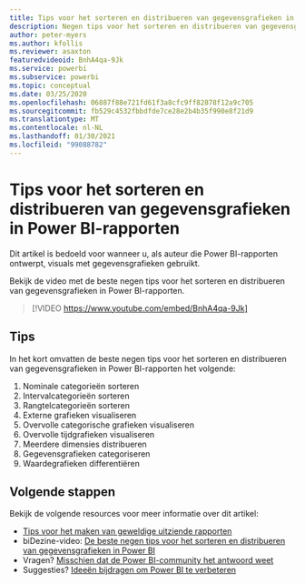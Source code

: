 ```yaml
---
title: Tips voor het sorteren en distribueren van gegevensgrafieken in Power BI-rapporten
description: Negen tips voor het sorteren en distribueren van gegevensgrafieken in Power BI-rapportvisuals, in Power BI Desktop of in de Power BI-service.
author: peter-myers
ms.author: kfollis
ms.reviewer: asaxton
featuredvideoid: BnhA4qa-9Jk
ms.service: powerbi
ms.subservice: powerbi
ms.topic: conceptual
ms.date: 03/25/2020
ms.openlocfilehash: 06887f88e721fd61f3a8cfc9ff82878f12a9c705
ms.sourcegitcommit: fb529c4532fbbdfde7ce28e2b4b35f990e8f21d9
ms.translationtype: MT
ms.contentlocale: nl-NL
ms.lasthandoff: 01/30/2021
ms.locfileid: "99088782"
---
```

# <a name="tips-to-sort-and-distribute-data-plots-in-power-bi-reports"></a>Tips voor het sorteren en distribueren van gegevensgrafieken in Power BI-rapporten

Dit artikel is bedoeld voor wanneer u, als auteur die Power BI-rapporten ontwerpt, visuals met gegevensgrafieken gebruikt.

Bekijk de video met de beste negen tips voor het sorteren en distribueren van gegevensgrafieken in Power BI-rapporten.

> [!VIDEO https://www.youtube.com/embed/BnhA4qa-9Jk]

## <a name="tips"></a>Tips

In het kort omvatten de beste negen tips voor het sorteren en distribueren van gegevensgrafieken in Power BI-rapporten het volgende:

1. Nominale categorieën sorteren
1. Intervalcategorieën sorteren
1. Rangtelcategorieën sorteren
1. Externe grafieken visualiseren
1. Overvolle categorische grafieken visualiseren
1. Overvolle tijdgrafieken visualiseren
1. Meerdere dimensies distribueren
1. Gegevensgrafieken categoriseren
1. Waardegrafieken differentiëren

## <a name="next-steps"></a>Volgende stappen

Bekijk de volgende resources voor meer informatie over dit artikel:

- [Tips voor het maken van geweldige uitziende rapporten](../create-reports/desktop-tips-and-tricks-for-creating-reports.md)
- biDezine-video: [De beste negen tips voor het sorteren en distribueren van gegevensgrafieken in Power BI](https://www.youtube.com/watch?v=BnhA4qa-9Jk)
- Vragen? [Misschien dat de Power BI-community het antwoord weet](https://community.powerbi.com/)
- Suggesties? [Ideeën bijdragen om Power BI te verbeteren](https://ideas.powerbi.com/)


